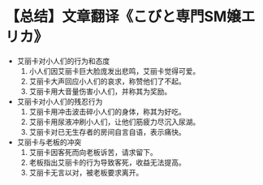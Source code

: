 # 【总结】文章翻译《こびと専門SM嬢エリカ》


-   艾丽卡对小人们的行为和态度
    1.  小人们因艾丽卡巨大脸庞发出悲鸣，艾丽卡觉得可爱。
    2.  艾丽卡大声回应小人们的哀求，称赞他们了不起。
    3.  艾丽卡用大音量伤害小人们，并称其为奖励。
-   艾丽卡对小人们的残忍行为
    1.  艾丽卡用冲击波击碎小人们的身体，称其为好吃。
    2.  艾丽卡用尿液冲刷小人们，让他们筋疲力尽沉入尿湖。
    3.  艾丽卡对已无生存者的房间自言自语，表示痛快。
-   艾丽卡与老板的冲突
    1.  艾丽卡因客死而向老板诉苦，请求留下。
    2.  老板指出艾丽卡的行为导致客死，收益无法提高。
    3.  艾丽卡无言以对，被老板要求离开。